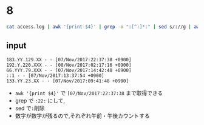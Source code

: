 # 8

```.sh
cat access.log | awk '{print $4}' | grep -o ":[^:]*:" | sed s/://g | awk '{if($1<12){a++}else{b++}}END{printf "午前 %d\n午後 %d\n",a,b}'
```

## input
```
183.YY.129.XX - - [07/Nov/2017:22:37:38 +0900]
192.Y.220.XXX - - [08/Nov/2017:02:17:16 +0900]
66.YYY.79.XXX - - [07/Nov/2017:14:42:48 +0900]
::1 - - [07/Nov/2017:13:37:54 +0900]
133.YY.23.XX - - [07/Nov/2017:09:41:48 +0900]
```

- `awk '{print $4}'` で `[07/Nov/2017:22:37:38` まで取得できる
- grep で `:22:` にして,
- sed で`:`削除
- 数字が数字が残るので,それぞれ午前・午後カウントする
